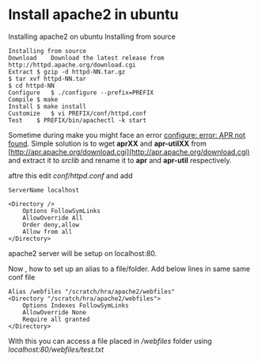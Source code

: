 # Install apache2 in ubuntu

Installing apache2 on ubuntu Installing from source

```
Installing from source
Download	Download the latest release from http://httpd.apache.org/download.cgi
Extract	$ gzip -d httpd-NN.tar.gz
$ tar xvf httpd-NN.tar
$ cd httpd-NN
Configure	$ ./configure --prefix=PREFIX
Compile	$ make
Install	$ make install
Customize	$ vi PREFIX/conf/httpd.conf
Test	$ PREFIX/bin/apachectl -k start
```

Sometime during make you might face an error [configure: error: APR not found](https://stackoverflow.com/questions/13967114/configure-error-apr-not-found-please-read-the-documentation). Simple solution is to wget **aprXX** and **apr-utilXX** from [http://apr.apache.org/download.cgi](http://apr.apache.org/download.cgi) and extract it to _srclib_ and rename it to **apr** and **apr-util** respectively.

aftre this edit _conf/httpd.conf_ and add&#x20;

```
ServerName localhost

<Directory />
    Options FollowSymLinks
    AllowOverride All
    Order deny,allow
    Allow from all
</Directory>
```

apache2 server will be setup on localhost:80.



Now , how to set up an alias to a file/folder. Add below lines in same same conf file

```
Alias /webfiles "/scratch/hra/apache2/webfiles"
<Directory "/scratch/hra/apache2/webfiles">
    Options Indexes FollowSymLinks
    AllowOverride None
    Require all granted
</Directory>

```

With this you can access a file placed in _/webfiles_ folder using _localhost:80/webfiles/test.txt_
